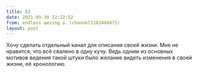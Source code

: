 ```yaml
---
title: 62
date: 2021-09-30 22:22:52
from: endless шизing ⍼ (channel1162404975)
layout: post
---
```


Хочу сделать отдельный канал для описания своей жизни. Мне не нравится, что всё свалено в одну кучу. 
Ведь одним из основных мотивов ведения такой штуки было желание видеть изменения в своей жизни, её хронологию.
